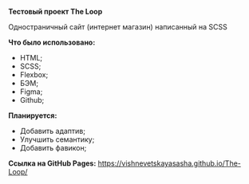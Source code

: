 __Тестовый проект The Loop__

Одностраничный сайт (интернет магазин) написанный на SCSS

__Что было использовано:__
- HTML;
- SCSS;
- Flexbox;
- БЭМ;
- Figma;
- Github;

__Планируется:__
- Добавить адаптив;
- Улучшить семантику;
- Добавить фавикон;

__Ссылка на GitHub Pages:__ https://vishnevetskayasasha.github.io/The-Loop/